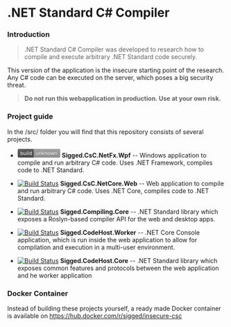 # .NET Standard C# Compiler

### Introduction

>.NET Standard C# Compiler was developed to research how to compile and execute arbitrary .NET Standard code securely.

This version of the application is the insecure starting point of the research. Any C# code can be executed on the server, which poses a big security threat.

> **Do not run this webapplication in production. Use at your own risk.**

### Project guide

In the /src/ folder you will find that this repository consists of several projects.


- ![Build Status][travis-unknown] **<span>Sigged.CsC.NetFx.Wpf</span>** -- 
  Windows application to compile and run arbitrary C# code. Uses .NET Framework, compiles code to .NET Standard.
 
- [![Build Status][travis-realtime]](https://travis-ci.com/sigged/research-compiling) **<span>Sigged.CsC.NetCore.Web</span>** -- 
  Web application to compile and run arbitrary C# code. Uses .NET Core, compiles code to .NET Standard.

- [![Build Status][travis-realtime]](https://travis-ci.com/sigged/research-compiling) **<span>Sigged.Compiling.Core</span>** -- 
  .NET Standard library which exposes a Roslyn-based compiler API for the web and desktop apps.

- [![Build Status][travis-realtime]](https://travis-ci.com/sigged/research-compiling) **<span>Sigged.CodeHost.Worker</span>** -- 
  .NET Core Console application, which is run inside the web application to allow for compilation and execution in a multi-user environment.

- [![Build Status][travis-realtime]](https://travis-ci.com/sigged/research-compiling) **<span>Sigged.CodeHost.Core</span>** -- 
  .NET Standard library which exposes common features and protocols between the web application and he worker application


### Docker Container

Instead of building these projects yourself, a ready made Docker container is available on https://hub.docker.com/r/sigged/insecure-csc


[travis-unknown]: https://raw.githubusercontent.com/sigged/research-compiling/master/Compile.and.Execute/assets/travis-build-unknown.png "Build Unknown"

[travis-realtime]: https://travis-ci.com/sigged/research-compiling.svg?branch=master "Build Status"